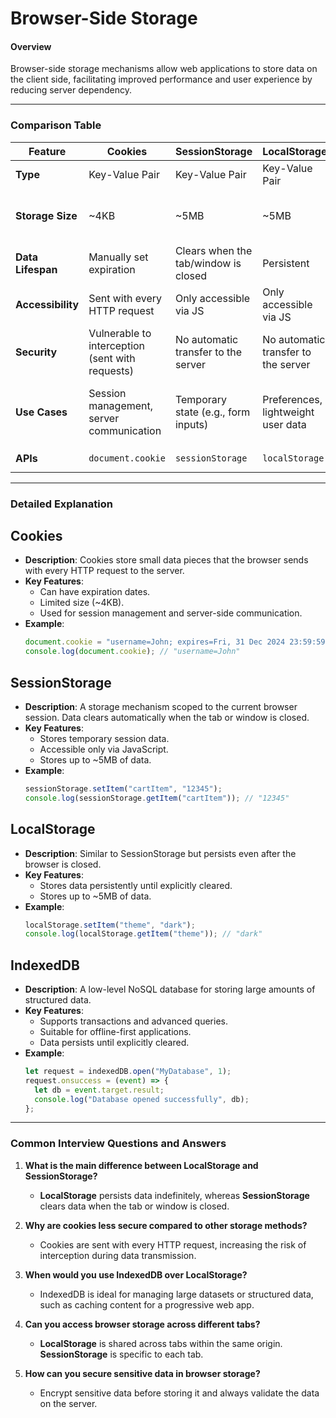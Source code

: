# Browser-Side Storage

#### Overview

Browser-side storage mechanisms allow web applications to store data on the client side, facilitating improved performance and user experience by reducing server dependency.

---

### Comparison Table

| Feature           | **Cookies**                                     | **SessionStorage**                   | **LocalStorage**                    | **IndexedDB**                             |
| ----------------- | ----------------------------------------------- | ------------------------------------ | ----------------------------------- | ----------------------------------------- |
| **Type**          | Key-Value Pair                                  | Key-Value Pair                       | Key-Value Pair                      | NoSQL Database                            |
| **Storage Size**  | ~4KB                                            | ~5MB                                 | ~5MB                                | No size limit (varies by browser)         |
| **Data Lifespan** | Manually set expiration                         | Clears when the tab/window is closed | Persistent                          | Persistent                                |
| **Accessibility** | Sent with every HTTP request                    | Only accessible via JS               | Only accessible via JS              | Accessible via JS API                     |
| **Security**      | Vulnerable to interception (sent with requests) | No automatic transfer to the server  | No automatic transfer to the server | Secure and sandboxed                      |
| **Use Cases**     | Session management, server communication        | Temporary state (e.g., form inputs)  | Preferences, lightweight user data  | Complex, large-scale data (e.g., caching) |
| **APIs**          | `document.cookie`                               | `sessionStorage`                     | `localStorage`                      | `indexedDB` API                           |

---

### Detailed Explanation

## **Cookies**

- **Description**: Cookies store small data pieces that the browser sends with every HTTP request to the server.
- **Key Features**:
  - Can have expiration dates.
  - Limited size (~4KB).
  - Used for session management and server-side communication.
- **Example**:
  ```javascript
  document.cookie = "username=John; expires=Fri, 31 Dec 2024 23:59:59 GMT";
  console.log(document.cookie); // "username=John"
  ```

## **SessionStorage**

- **Description**: A storage mechanism scoped to the current browser session. Data clears automatically when the tab or window is closed.
- **Key Features**:
  - Stores temporary session data.
  - Accessible only via JavaScript.
  - Stores up to ~5MB of data.
- **Example**:
  ```javascript
  sessionStorage.setItem("cartItem", "12345");
  console.log(sessionStorage.getItem("cartItem")); // "12345"
  ```

## **LocalStorage**

- **Description**: Similar to SessionStorage but persists even after the browser is closed.
- **Key Features**:
  - Stores data persistently until explicitly cleared.
  - Stores up to ~5MB of data.
- **Example**:
  ```javascript
  localStorage.setItem("theme", "dark");
  console.log(localStorage.getItem("theme")); // "dark"
  ```

## **IndexedDB**

- **Description**: A low-level NoSQL database for storing large amounts of structured data.
- **Key Features**:
  - Supports transactions and advanced queries.
  - Suitable for offline-first applications.
  - Data persists until explicitly cleared.
- **Example**:
  ```javascript
  let request = indexedDB.open("MyDatabase", 1);
  request.onsuccess = (event) => {
    let db = event.target.result;
    console.log("Database opened successfully", db);
  };
  ```

---

### Common Interview Questions and Answers

1. **What is the main difference between LocalStorage and SessionStorage?**

   - **LocalStorage** persists data indefinitely, whereas **SessionStorage** clears data when the tab or window is closed.

2. **Why are cookies less secure compared to other storage methods?**

   - Cookies are sent with every HTTP request, increasing the risk of interception during data transmission.

3. **When would you use IndexedDB over LocalStorage?**

   - IndexedDB is ideal for managing large datasets or structured data, such as caching content for a progressive web app.

4. **Can you access browser storage across different tabs?**

   - **LocalStorage** is shared across tabs within the same origin. **SessionStorage** is specific to each tab.

5. **How can you secure sensitive data in browser storage?**
   - Encrypt sensitive data before storing it and always validate the data on the server.
